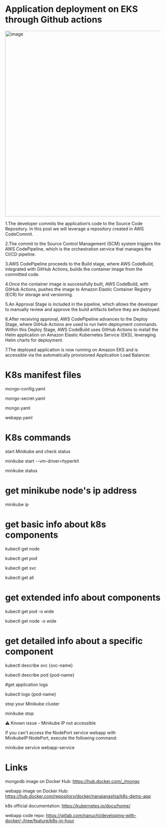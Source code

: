 # Application deployment on EKS through Github actions

<img width="747" height="599" alt="image" src="https://github.com/user-attachments/assets/55c040ad-d437-4656-b834-cead3abf7008" />

1.The developer commits the application’s code to the Source Code Repository. In this post we will leverage a repository created in AWS CodeCommit.

2.The commit to the Source Control Management (SCM) system triggers the AWS CodePipeline, which is the orchestration service that manages the CI/CD pipeline.

3.AWS CodePipeline proceeds to the Build stage, where AWS CodeBuild, integrated with GitHub Actions, builds the container image from the committed code.

4.Once the container image is successfully built, AWS CodeBuild, with GitHub Actions, pushes the image to Amazon Elastic Container Registry (ECR) for storage and versioning.

5.An Approval Stage is included in the pipeline, which allows the developer to manually review and approve the build artifacts before they are deployed.

6.After receiving approval, AWS CodePipeline advances to the Deploy Stage, where GitHub Actions are used to run helm deployment commands.
Within this Deploy Stage, AWS CodeBuild uses GitHub Actions to install the Helm application on Amazon Elastic Kubernetes Service (EKS), leveraging Helm charts for deployment.

7.The deployed application is now running on Amazon EKS and is accessible via the automatically provisioned Application Load Balancer.


# K8s manifest files

mongo-config.yaml

mongo-secret.yaml

mongo.yaml

webapp.yaml

# K8s commands

start Minikube and check status

minikube start --vm-driver=hyperkit 

minikube status



# get minikube node's ip address

minikube ip



# get basic info about k8s components

kubectl get node

kubectl get pod

kubectl get svc

kubectl get all



# get extended info about components

kubectl get pod -o wide

kubectl get node -o wide



# get detailed info about a specific component

kubectl describe svc {svc-name}

kubectl describe pod {pod-name}



#get application logs

kubectl logs {pod-name}



stop your Minikube cluster

minikube stop




⚠️ Known issue - Minikube IP not accessible

If you can't access the NodePort service webapp with MinikubeIP:NodePort, execute the following command:

minikube service webapp-service




# Links

mongodb image on Docker Hub: https://hub.docker.com/_/mongo

webapp image on Docker Hub: https://hub.docker.com/repository/docker/nanajanashia/k8s-demo-app

k8s official documentation: https://kubernetes.io/docs/home/

webapp code repo: https://gitlab.com/nanuchi/developing-with-docker/-/tree/feature/k8s-in-hour
